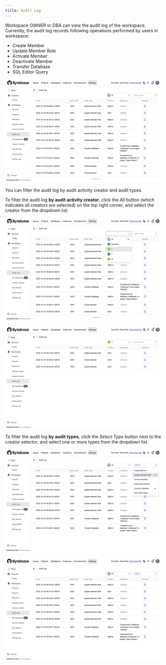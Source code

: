```yaml
---
title: Audit Log
---
```


Workspace OWNER or DBA can view the audit log of the workspace. Currently, the audit log records following operations performed by users in workspace:

- Create Member
- Update Member Role
- Activate Member
- Deactivate Member
- Transfer Database
- SQL Editor Query

![audit-log-overview](/static/docs/administration/audit-log/audit-log-overview.webp)

You can filter the audit log by audit activity creator and audit types.

To filter the audit log **by audit activity creator**, click the _All_ button (which indicates all creators are selected) on the top right corner, and select the creator from the dropdown list.

![select-creator](/static/docs/administration/audit-log/select-creator.webp)

![filtering-creator](/static/docs/administration/audit-log/filtering-creator.webp)

To filter the audit log **by audit types**, click the _Select Type_ button next to the creator selector, and select one or more types from the dropdown list.

![select-multiple-audit-types](/static/docs/administration/audit-log/select-multiple-audit-types.webp)

![filtering-audit-type](/static/docs/administration/audit-log/filtering-audit-type.webp)
